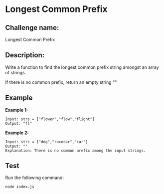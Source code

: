# Longest Common Prefix

## Challenge name: 

Longest Common Prefix

## Description: 

Write a function to find the longest common prefix string amongst an array of strings.

If there is no common prefix, return an empty string ""


## Example

**Example 1:**
```
Input: strs = ["flower","flow","flight"]
Output: "fl"
```

**Example 2:**
```
Input: strs = ["dog","racecar","car"]
Output: ""
Explanation: There is no common prefix among the input strings.
```

## Test

Run the following command:
```
node index.js
```